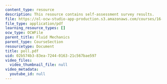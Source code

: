 ```yaml
---
content_type: resource
description: This resource contains self-assessment survey results.
file: https://ol-ocw-studio-app-production.s3.amazonaws.com/courses/16-01-unified-engineering-i-ii-iii-iv-fall-2005-spring-2006/02b574b383ea7244016321c567bae597_poll.pdf
file_type: application/pdf
learning_resource_types: []
ocw_type: OCWFile
parent_title: Fluid Mechanics
parent_type: CourseSection
resourcetype: Document
title: poll.pdf
uid: 02b574b3-83ea-7244-0163-21c567bae597
video_files:
  video_thumbnail_file: null
video_metadata:
  youtube_id: null
---
```

